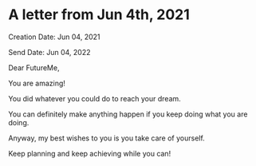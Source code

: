 # A letter from Jun 4th, 2021

Creation Date: Jun 04, 2021

Send Date: Jun 04, 2022



Dear FutureMe,

You are amazing!

You did whatever you could do to reach your dream.

You can definitely make anything happen if you keep doing what you are doing.

Anyway, my best wishes to you is you take care of yourself.

Keep planning and keep achieving while you can!
